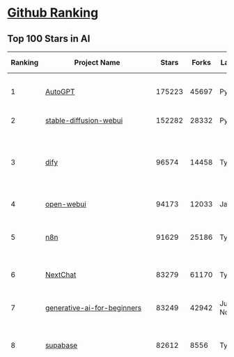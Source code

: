 [Github Ranking](../README.md)
==========

## Top 100 Stars in AI

| Ranking | Project Name | Stars | Forks | Language | Open Issues | Description | Last Commit |
| ------- | ------------ | ----- | ----- | -------- | ----------- | ----------- | ----------- |
| 1 | [AutoGPT](https://github.com/Significant-Gravitas/AutoGPT) | 175223 | 45697 | Python | 144 | AutoGPT is the vision of accessible AI for everyone, to use and to build on. Our mission is to provide the tools, so that you can focus on what matters. | 2025-05-11T23:22:43Z |
| 2 | [stable-diffusion-webui](https://github.com/AUTOMATIC1111/stable-diffusion-webui) | 152282 | 28332 | Python | 2337 | Stable Diffusion web UI | 2025-05-03T06:17:03Z |
| 3 | [dify](https://github.com/langgenius/dify) | 96574 | 14458 | TypeScript | 589 | Dify is an open-source LLM app development platform. Dify's intuitive interface combines AI workflow, RAG pipeline, agent capabilities, model management, observability features and more, letting you quickly go from prototype to production. | 2025-05-12T03:20:30Z |
| 4 | [open-webui](https://github.com/open-webui/open-webui) | 94173 | 12033 | JavaScript | 154 | User-friendly AI Interface (Supports Ollama, OpenAI API, ...) | 2025-05-11T21:10:34Z |
| 5 | [n8n](https://github.com/n8n-io/n8n) | 91629 | 25186 | TypeScript | 448 | Fair-code workflow automation platform with native AI capabilities. Combine visual building with custom code, self-host or cloud, 400+ integrations. | 2025-05-11T18:22:42Z |
| 6 | [NextChat](https://github.com/ChatGPTNextWeb/NextChat) | 83279 | 61170 | TypeScript | 629 | ✨ Light and Fast AI Assistant. Support: Web \| iOS \| MacOS \| Android \|  Linux \| Windows | 2025-04-19T08:00:42Z |
| 7 | [generative-ai-for-beginners](https://github.com/microsoft/generative-ai-for-beginners) | 83249 | 42942 | Jupyter Notebook | 3 | 21 Lessons, Get Started Building with Generative AI  🔗 https://microsoft.github.io/generative-ai-for-beginners/ | 2025-05-12T03:40:05Z |
| 8 | [supabase](https://github.com/supabase/supabase) | 82612 | 8556 | TypeScript | 250 | The open source Firebase alternative. Supabase gives you a dedicated Postgres database to build your web, mobile, and AI applications. | 2025-05-12T00:39:42Z |
| 9 | [funNLP](https://github.com/fighting41love/funNLP) | 73157 | 14845 | Python | 33 | 中英文敏感词、语言检测、中外手机/电话归属地/运营商查询、名字推断性别、手机号抽取、身份证抽取、邮箱抽取、中日文人名库、中文缩写库、拆字词典、词汇情感值、停用词、反动词表、暴恐词表、繁简体转换、英文模拟中文发音、汪峰歌词生成器、职业名称词库、同义词库、反义词库、否定词库、汽车品牌词库、汽车零件词库、连续英文切割、各种中文词向量、公司名字大全、古诗词库、IT词库、财经词库、成语词库、地名词库、历史名人词库、诗词词库、医学词库、饮食词库、法律词库、汽车词库、动物词库、中文聊天语料、中文谣言数据、百度中文问答数据集、句子相似度匹配算法集合、bert资源、文本生成&摘要相关工具、cocoNLP信息抽取工具、国内电话号码正则匹配、清华大学XLORE:中英文跨语言百科知识图谱、清华大学人工智能技术系列报告、自然语言生成、NLU太难了系列、自动对联数据及机器人、用户名黑名单列表、罪名法务名词及分类模型、微信公众号语料、cs224n深度学习自然语言处理课程、中文手写汉字识别、中文自然语言处理 语料/数据集、变量命名神器、分词语料库+代码、任务型对话英文数据集、ASR 语音数据集 + 基于深度学习的中文语音识别系统、笑声检测器、Microsoft多语言数字/单位/如日期时间识别包、中华新华字典数据库及api(包括常用歇后语、成语、词语和汉字)、文档图谱自动生成、SpaCy 中文模型、Common Voice语音识别数据集新版、神经网络关系抽取、基于bert的命名实体识别、关键词(Keyphrase)抽取包pke、基于医疗领域知识图谱的问答系统、基于依存句法与语义角色标注的事件三元组抽取、依存句法分析4万句高质量标注数据、cnocr：用来做中文OCR的Python3包、中文人物关系知识图谱项目、中文nlp竞赛项目及代码汇总、中文字符数据、speech-aligner: 从“人声语音”及其“语言文本”产生音素级别时间对齐标注的工具、AmpliGraph: 知识图谱表示学习(Python)库：知识图谱概念链接预测、Scattertext 文本可视化(python)、语言/知识表示工具：BERT & ERNIE、中文对比英文自然语言处理NLP的区别综述、Synonyms中文近义词工具包、HarvestText领域自适应文本挖掘工具（新词发现-情感分析-实体链接等）、word2word：(Python)方便易用的多语言词-词对集：62种语言/3,564个多语言对、语音识别语料生成工具：从具有音频/字幕的在线视频创建自动语音识别(ASR)语料库、构建医疗实体识别的模型（包含词典和语料标注）、单文档非监督的关键词抽取、Kashgari中使用gpt-2语言模型、开源的金融投资数据提取工具、文本自动摘要库TextTeaser: 仅支持英文、人民日报语料处理工具集、一些关于自然语言的基本模型、基于14W歌曲知识库的问答尝试--功能包括歌词接龙and已知歌词找歌曲以及歌曲歌手歌词三角关系的问答、基于Siamese bilstm模型的相似句子判定模型并提供训练数据集和测试数据集、用Transformer编解码模型实现的根据Hacker News文章标题自动生成评论、用BERT进行序列标记和文本分类的模板代码、LitBank：NLP数据集——支持自然语言处理和计算人文学科任务的100部带标记英文小说语料、百度开源的基准信息抽取系统、虚假新闻数据集、Facebook: LAMA语言模型分析，提供Transformer-XL/BERT/ELMo/GPT预训练语言模型的统一访问接口、CommonsenseQA：面向常识的英文QA挑战、中文知识图谱资料、数据及工具、各大公司内部里大牛分享的技术文档 PDF 或者 PPT、自然语言生成SQL语句（英文）、中文NLP数据增强（EDA）工具、英文NLP数据增强工具 、基于医药知识图谱的智能问答系统、京东商品知识图谱、基于mongodb存储的军事领域知识图谱问答项目、基于远监督的中文关系抽取、语音情感分析、中文ULMFiT-情感分析-文本分类-语料及模型、一个拍照做题程序、世界各国大规模人名库、一个利用有趣中文语料库 qingyun 训练出来的中文聊天机器人、中文聊天机器人seqGAN、省市区镇行政区划数据带拼音标注、教育行业新闻语料库包含自动文摘功能、开放了对话机器人-知识图谱-语义理解-自然语言处理工具及数据、中文知识图谱：基于百度百科中文页面-抽取三元组信息-构建中文知识图谱、masr: 中文语音识别-提供预训练模型-高识别率、Python音频数据增广库、中文全词覆盖BERT及两份阅读理解数据、ConvLab：开源多域端到端对话系统平台、中文自然语言处理数据集、基于最新版本rasa搭建的对话系统、基于TensorFlow和BERT的管道式实体及关系抽取、一个小型的证券知识图谱/知识库、复盘所有NLP比赛的TOP方案、OpenCLaP：多领域开源中文预训练语言模型仓库、UER：基于不同语料+编码器+目标任务的中文预训练模型仓库、中文自然语言处理向量合集、基于金融-司法领域(兼有闲聊性质)的聊天机器人、g2pC：基于上下文的汉语读音自动标记模块、Zincbase 知识图谱构建工具包、诗歌质量评价/细粒度情感诗歌语料库、快速转化「中文数字」和「阿拉伯数字」、百度知道问答语料库、基于知识图谱的问答系统、jieba_fast 加速版的jieba、正则表达式教程、中文阅读理解数据集、基于BERT等最新语言模型的抽取式摘要提取、Python利用深度学习进行文本摘要的综合指南、知识图谱深度学习相关资料整理、维基大规模平行文本语料、StanfordNLP 0.2.0：纯Python版自然语言处理包、NeuralNLP-NeuralClassifier：腾讯开源深度学习文本分类工具、端到端的封闭域对话系统、中文命名实体识别：NeuroNER vs. BertNER、新闻事件线索抽取、2019年百度的三元组抽取比赛：“科学空间队”源码、基于依存句法的开放域文本知识三元组抽取和知识库构建、中文的GPT2训练代码、ML-NLP - 机器学习(Machine Learning)NLP面试中常考到的知识点和代码实现、nlp4han:中文自然语言处理工具集(断句/分词/词性标注/组块/句法分析/语义分析/NER/N元语法/HMM/代词消解/情感分析/拼写检查、XLM：Facebook的跨语言预训练语言模型、用基于BERT的微调和特征提取方法来进行知识图谱百度百科人物词条属性抽取、中文自然语言处理相关的开放任务-数据集-当前最佳结果、CoupletAI - 基于CNN+Bi-LSTM+Attention 的自动对对联系统、抽象知识图谱、MiningZhiDaoQACorpus - 580万百度知道问答数据挖掘项目、brat rapid annotation tool: 序列标注工具、大规模中文知识图谱数据：1.4亿实体、数据增强在机器翻译及其他nlp任务中的应用及效果、allennlp阅读理解:支持多种数据和模型、PDF表格数据提取工具 、 Graphbrain：AI开源软件库和科研工具，目的是促进自动意义提取和文本理解以及知识的探索和推断、简历自动筛选系统、基于命名实体识别的简历自动摘要、中文语言理解测评基准，包括代表性的数据集&基准模型&语料库&排行榜、树洞 OCR 文字识别 、从包含表格的扫描图片中识别表格和文字、语声迁移、Python口语自然语言处理工具集(英文)、 similarity：相似度计算工具包，java编写、海量中文预训练ALBERT模型 、Transformers 2.0 、基于大规模音频数据集Audioset的音频增强 、Poplar：网页版自然语言标注工具、图片文字去除，可用于漫画翻译 、186种语言的数字叫法库、Amazon发布基于知识的人-人开放领域对话数据集 、中文文本纠错模块代码、繁简体转换 、 Python实现的多种文本可读性评价指标、类似于人名/地名/组织机构名的命名体识别数据集 、东南大学《知识图谱》研究生课程(资料)、. 英文拼写检查库 、 wwsearch是企业微信后台自研的全文检索引擎、CHAMELEON：深度学习新闻推荐系统元架构 、 8篇论文梳理BERT相关模型进展与反思、DocSearch：免费文档搜索引擎、 LIDA：轻量交互式对话标注工具 、aili - the fastest in-memory index in the East 东半球最快并发索引 、知识图谱车音工作项目、自然语言生成资源大全 、中日韩分词库mecab的Python接口库、中文文本摘要/关键词提取、汉字字符特征提取器 (featurizer)，提取汉字的特征（发音特征、字形特征）用做深度学习的特征、中文生成任务基准测评 、中文缩写数据集、中文任务基准测评 - 代表性的数据集-基准(预训练)模型-语料库-baseline-工具包-排行榜、PySS3：面向可解释AI的SS3文本分类器机器可视化工具 、中文NLP数据集列表、COPE - 格律诗编辑程序、doccano：基于网页的开源协同多语言文本标注工具 、PreNLP：自然语言预处理库、简单的简历解析器，用来从简历中提取关键信息、用于中文闲聊的GPT2模型：GPT2-chitchat、基于检索聊天机器人多轮响应选择相关资源列表(Leaderboards、Datasets、Papers)、(Colab)抽象文本摘要实现集锦(教程 、词语拼音数据、高效模糊搜索工具、NLP数据增广资源集、微软对话机器人框架 、 GitHub Typo Corpus：大规模GitHub多语言拼写错误/语法错误数据集、TextCluster：短文本聚类预处理模块 Short text cluster、面向语音识别的中文文本规范化、BLINK：最先进的实体链接库、BertPunc：基于BERT的最先进标点修复模型、Tokenizer：快速、可定制的文本词条化库、中文语言理解测评基准，包括代表性的数据集、基准(预训练)模型、语料库、排行榜、spaCy 医学文本挖掘与信息提取 、 NLP任务示例项目代码集、 python拼写检查库、chatbot-list - 行业内关于智能客服、聊天机器人的应用和架构、算法分享和介绍、语音质量评价指标(MOSNet, BSSEval, STOI, PESQ, SRMR)、 用138GB语料训练的法文RoBERTa预训练语言模型 、BERT-NER-Pytorch：三种不同模式的BERT中文NER实验、无道词典 - 有道词典的命令行版本，支持英汉互查和在线查询、2019年NLP亮点回顾、 Chinese medical dialogue data 中文医疗对话数据集 、最好的汉字数字(中文数字)-阿拉伯数字转换工具、 基于百科知识库的中文词语多词义/义项获取与特定句子词语语义消歧、awesome-nlp-sentiment-analysis - 情感分析、情绪原因识别、评价对象和评价词抽取、LineFlow：面向所有深度学习框架的NLP数据高效加载器、中文医学NLP公开资源整理 、MedQuAD：(英文)医学问答数据集、将自然语言数字串解析转换为整数和浮点数、Transfer Learning in Natural Language Processing (NLP) 、面向语音识别的中文/英文发音辞典、Tokenizers：注重性能与多功能性的最先进分词器、CLUENER 细粒度命名实体识别 Fine Grained Named Entity Recognition、 基于BERT的中文命名实体识别、中文谣言数据库、NLP数据集/基准任务大列表、nlp相关的一些论文及代码, 包括主题模型、词向量(Word Embedding)、命名实体识别(NER)、文本分类(Text Classificatin)、文本生成(Text Generation)、文本相似性(Text Similarity)计算等，涉及到各种与nlp相关的算法，基于keras和tensorflow 、Python文本挖掘/NLP实战示例、 Blackstone：面向非结构化法律文本的spaCy pipeline和NLP模型通过同义词替换实现文本“变脸” 、中文 预训练 ELECTREA 模型: 基于对抗学习 pretrain Chinese Model 、albert-chinese-ner - 用预训练语言模型ALBERT做中文NER 、基于GPT2的特定主题文本生成/文本增广、开源预训练语言模型合集、多语言句向量包、编码、标记和实现：一种可控高效的文本生成方法、 英文脏话大列表 、attnvis：GPT2、BERT等transformer语言模型注意力交互可视化、CoVoST：Facebook发布的多语种语音-文本翻译语料库，包括11种语言(法语、德语、荷兰语、俄语、西班牙语、意大利语、土耳其语、波斯语、瑞典语、蒙古语和中文)的语音、文字转录及英文译文、Jiagu自然语言处理工具 - 以BiLSTM等模型为基础，提供知识图谱关系抽取 中文分词 词性标注 命名实体识别 情感分析 新词发现 关键词 文本摘要 文本聚类等功能、用unet实现对文档表格的自动检测，表格重建、NLP事件提取文献资源列表 、 金融领域自然语言处理研究资源大列表、CLUEDatasetSearch - 中英文NLP数据集：搜索所有中文NLP数据集，附常用英文NLP数据集 、medical_NER - 中文医学知识图谱命名实体识别 、(哈佛)讲因果推理的免费书、知识图谱相关学习资料/数据集/工具资源大列表、Forte：灵活强大的自然语言处理pipeline工具集 、Python字符串相似性算法库、PyLaia：面向手写文档分析的深度学习工具包、TextFooler：针对文本分类/推理的对抗文本生成模块、Haystack：灵活、强大的可扩展问答(QA)框架、中文关键短语抽取工具 | 2024-05-10T07:38:24Z |
| 10 | [Deep-Live-Cam](https://github.com/hacksider/Deep-Live-Cam) | 66243 | 9210 | Python | 70 | real time face swap and one-click video deepfake with only a single image | 2025-05-10T22:28:53Z |
| 11 | [AppFlowy](https://github.com/AppFlowy-IO/AppFlowy) | 62793 | 4231 | Dart | 960 | Bring projects, wikis, and teams together with AI. AppFlowy is the AI collaborative workspace where you achieve more without losing control of your data. The leading open source Notion alternative. | 2025-05-12T03:46:03Z |
| 12 | [lobe-chat](https://github.com/lobehub/lobe-chat) | 60358 | 12711 | TypeScript | 744 | 🤯 Lobe Chat - an open-source, modern-design AI chat framework. Supports Multi AI Providers( OpenAI / Claude 3 / Gemini / Ollama / DeepSeek / Qwen), Knowledge Base (file upload / knowledge management / RAG ), Multi-Modals (Plugins/Artifacts) and Thinking. One-click FREE deployment of your private ChatGPT/ Claude / DeepSeek application. | 2025-05-12T00:33:34Z |
| 13 | [langflow](https://github.com/langflow-ai/langflow) | 60317 | 6314 | Python | 420 | Langflow is a powerful tool for building and deploying AI-powered agents and workflows. | 2025-05-12T00:06:35Z |
| 14 | [browser-use](https://github.com/browser-use/browser-use) | 59739 | 6554 | Python | 385 | 🌐 Make websites accessible for AI agents. Automate tasks online with ease. | 2025-05-12T01:44:13Z |
| 15 | [MetaGPT](https://github.com/FoundationAgents/MetaGPT) | 55487 | 6595 | Python | 61 | 🌟 The Multi-Agent Framework: First AI Software Company, Towards Natural Language Programming | 2025-03-31T07:17:13Z |
| 16 | [gpt-engineer](https://github.com/AntonOsika/gpt-engineer) | 54105 | 7107 | Python | 24 | CLI platform to experiment with codegen. Precursor to: https://lovable.dev | 2024-11-17T22:47:32Z |
| 17 | [ChatGPT](https://github.com/lencx/ChatGPT) | 53752 | 6087 | Rust | 799 | 🔮 ChatGPT Desktop Application (Mac, Windows and Linux) | 2024-08-29T17:58:11Z |
| 18 | [meilisearch](https://github.com/meilisearch/meilisearch) | 51183 | 2040 | Rust | 185 | A lightning-fast search engine API bringing AI-powered hybrid search to your sites and applications. | 2025-05-08T18:08:34Z |
| 19 | [LLaMA-Factory](https://github.com/hiyouga/LLaMA-Factory) | 48641 | 5917 | Python | 442 | Unified Efficient Fine-Tuning of 100+ LLMs & VLMs (ACL 2024) | 2025-05-11T12:45:21Z |
| 20 | [LLMs-from-scratch](https://github.com/rasbt/LLMs-from-scratch) | 48558 | 6953 | Jupyter Notebook | 1 | Implement a ChatGPT-like LLM in PyTorch from scratch, step by step | 2025-04-20T02:16:18Z |
| 21 | [awesome-mcp-servers](https://github.com/punkpeye/awesome-mcp-servers) | 47845 | 3531 | None | 17 | A collection of MCP servers. | 2025-05-11T18:32:32Z |
| 22 | [autogen](https://github.com/microsoft/autogen) | 44320 | 6682 | Python | 504 | A programming framework for agentic AI 🤖 PyPi: autogen-agentchat Discord: https://aka.ms/autogen-discord Office Hour: https://aka.ms/autogen-officehour | 2025-05-10T16:12:04Z |
| 23 | [anything-llm](https://github.com/Mintplex-Labs/anything-llm) | 43933 | 4295 | JavaScript | 243 | The all-in-one Desktop & Docker AI application with built-in RAG, AI agents, No-code agent builder, MCP compatibility,  and more. | 2025-05-10T04:26:10Z |
| 24 | [crawl4ai](https://github.com/unclecode/crawl4ai) | 42824 | 3942 | Python | 115 | 🚀🤖 Crawl4AI: Open-source LLM Friendly Web Crawler & Scraper. Don't be shy, join here: https://discord.gg/jP8KfhDhyN | 2025-05-08T12:09:41Z |
| 25 | [JeecgBoot](https://github.com/jeecgboot/JeecgBoot) | 42653 | 15328 | Java | 44 | 🔥一款基于AIGC和低代码引擎的AI低代码平台，旨在帮助企业快速实现低代码开发和构建、部署个性化的 AI 应用。 前后端分离 SpringBoot，SpringCloud，Ant Design&Vue3，Mybatis，Shiro！强大的代码生成器让前后端代码一键生成，无需写任何代码! 成套AI大模型功能: AI模型管理、AI应用、知识库、AI流程编排、AI对话助手等； | 2025-05-11T02:53:10Z |
| 26 | [system-prompts-and-models-of-ai-tools](https://github.com/x1xhlol/system-prompts-and-models-of-ai-tools) | 42568 | 12760 | None | 12 | FULL v0, Cursor, Manus, Same.dev, Lovable, Devin, Replit Agent, Windsurf Agent & VSCode Agent (And other Open Sourced) System Prompts, Tools & AI Models. | 2025-04-30T14:43:09Z |
| 27 | [OpenBB](https://github.com/OpenBB-finance/OpenBB) | 41318 | 3691 | Python | 41 | Investment Research for Everyone, Everywhere. | 2025-05-11T17:35:21Z |
| 28 | [ColossalAI](https://github.com/hpcaitech/ColossalAI) | 40869 | 4506 | Python | 427 | Making large AI models cheaper, faster and more accessible | 2025-05-08T06:10:21Z |
| 29 | [kong](https://github.com/Kong/kong) | 40793 | 4915 | Lua | 69 | 🦍 The Cloud-Native API Gateway and AI Gateway. | 2025-05-09T16:06:54Z |
| 30 | [ailearning](https://github.com/apachecn/ailearning) | 40755 | 11550 | Python | 2 | AiLearning：数据分析+机器学习实战+线性代数+PyTorch+NLTK+TF2 | 2024-11-12T16:21:55Z |
| 31 | [ClickHouse](https://github.com/ClickHouse/ClickHouse) | 40580 | 7288 | C++ | 4083 | ClickHouse® is a real-time analytics database management system | 2025-05-11T21:24:52Z |
| 32 | [airflow](https://github.com/apache/airflow) | 40008 | 15001 | Python | 1095 | Apache Airflow - A platform to programmatically author, schedule, and monitor workflows | 2025-05-12T03:15:30Z |
| 33 | [firecrawl](https://github.com/mendableai/firecrawl) | 37968 | 3453 | TypeScript | 165 | 🔥 Turn entire websites into LLM-ready markdown or structured data. Scrape, crawl and extract with a single API. | 2025-05-09T21:32:11Z |
| 34 | [quivr](https://github.com/QuivrHQ/quivr) | 37813 | 3634 | Python | 5 | Opiniated RAG for integrating GenAI in your apps 🧠   Focus on your product rather than the RAG. Easy integration in existing products with customisation!  Any LLM: GPT4, Groq, Llama. Any Vectorstore: PGVector, Faiss. Any Files. Anyway you want.  | 2025-05-05T13:47:37Z |
| 35 | [GitHubDaily](https://github.com/GitHubDaily/GitHubDaily) | 37743 | 3949 | None | 345 | 坚持分享 GitHub 上高质量、有趣实用的开源技术教程、开发者工具、编程网站、技术资讯。A list cool, interesting projects of GitHub. | 2025-03-20T08:54:47Z |
| 36 | [AI-For-Beginners](https://github.com/microsoft/AI-For-Beginners) | 37443 | 6899 | Jupyter Notebook | 23 | 12 Weeks, 24 Lessons, AI for All! | 2025-04-29T16:09:57Z |
| 37 | [Open-Assistant](https://github.com/LAION-AI/Open-Assistant) | 37345 | 3267 | Python | 227 | OpenAssistant is a chat-based assistant that understands tasks, can interact with third-party systems, and retrieve information dynamically to do so. | 2024-08-17T01:55:35Z |
| 38 | [photoprism](https://github.com/photoprism/photoprism) | 37289 | 2066 | Go | 422 | AI-Powered Photos App for the Decentralized Web 🌈💎✨ | 2025-05-10T10:05:52Z |
| 39 | [ray](https://github.com/ray-project/ray) | 36978 | 6273 | Python | 3778 | Ray is an AI compute engine. Ray consists of a core distributed runtime and a set of AI Libraries for accelerating ML workloads. | 2025-05-11T14:47:37Z |
| 40 | [upscayl](https://github.com/upscayl/upscayl) | 36805 | 1695 | TypeScript | 66 | 🆙 Upscayl - #1 Free and Open Source AI Image Upscaler for Linux, MacOS and Windows. | 2025-04-25T13:23:15Z |
| 41 | [chatgpt-on-wechat](https://github.com/zhayujie/chatgpt-on-wechat) | 36701 | 9180 | Python | 290 | 基于大模型搭建的聊天机器人，同时支持 微信公众号、企业微信应用、飞书、钉钉 等接入，可选择GPT4.1/GPT-4o/GPT-o1/ DeepSeek/Claude/文心一言/讯飞星火/通义千问/ Gemini/GLM-4/Kimi/LinkAI，能处理文本、语音和图片，访问操作系统和互联网，支持基于自有知识库进行定制企业智能客服。 | 2025-04-20T09:22:54Z |
| 42 | [MockingBird](https://github.com/babysor/MockingBird) | 36236 | 5259 | Python | 476 | 🚀AI拟声: 5秒内克隆您的声音并生成任意语音内容 Clone a voice in 5 seconds to generate arbitrary speech in real-time | 2024-11-15T05:00:29Z |
| 43 | [google-research](https://github.com/google-research/google-research) | 35512 | 8080 | Jupyter Notebook | 961 | Google Research | 2025-05-07T22:32:46Z |
| 44 | [chatbox](https://github.com/chatboxai/chatbox) | 34699 | 3315 | TypeScript | 679 | User-friendly Desktop Client App for AI Models/LLMs (GPT, Claude, Gemini, Ollama...) | 2025-04-27T14:53:01Z |
| 45 | [gold-miner](https://github.com/xitu/gold-miner) | 34087 | 5043 | None | 5 | 🥇掘金翻译计划，可能是世界最大最好的英译中技术社区，最懂读者和译者的翻译平台： | 2024-04-17T09:44:37Z |
| 46 | [AgentGPT](https://github.com/reworkd/AgentGPT) | 34034 | 9407 | TypeScript | 127 | 🤖 Assemble, configure, and deploy autonomous AI Agents in your browser. | 2025-04-29T01:19:32Z |
| 47 | [aider](https://github.com/Aider-AI/aider) | 32801 | 2977 | Python | 794 | aider is AI pair programming in your terminal | 2025-05-11T15:16:16Z |
| 48 | [gpt-pilot](https://github.com/Pythagora-io/gpt-pilot) | 32677 | 3317 | Python | 234 | The first real AI developer | 2025-03-04T06:26:32Z |
| 49 | [LocalAI](https://github.com/mudler/LocalAI) | 32518 | 2475 | Go | 440 | :robot: The free, Open Source alternative to OpenAI, Claude and others. Self-hosted and local-first. Drop-in replacement for OpenAI,  running on consumer-grade hardware. No GPU required. Runs gguf, transformers, diffusers and many more models architectures. Features: Generate Text, Audio, Video, Images, Voice Cloning, Distributed, P2P inference | 2025-05-12T01:30:35Z |
| 50 | [awesome-llm-apps](https://github.com/Shubhamsaboo/awesome-llm-apps) | 31633 | 3551 | Python | 7 | Collection of awesome LLM apps with AI Agents and RAG using OpenAI, Anthropic, Gemini and opensource models. | 2025-05-05T21:44:34Z |
| 51 | [spaCy](https://github.com/explosion/spaCy) | 31537 | 4504 | Python | 174 | 💫 Industrial-strength Natural Language Processing (NLP) in Python | 2025-04-11T18:56:53Z |
| 52 | [fairseq](https://github.com/facebookresearch/fairseq) | 31417 | 6516 | Python | 1174 | Facebook AI Research Sequence-to-Sequence Toolkit written in Python. | 2025-01-09T16:43:36Z |
| 53 | [crewAI](https://github.com/crewAIInc/crewAI) | 31403 | 4200 | Python | 71 | Framework for orchestrating role-playing, autonomous AI agents. By fostering collaborative intelligence, CrewAI empowers agents to work together seamlessly, tackling complex tasks. | 2025-05-11T23:24:42Z |
| 54 | [chatbot-ui](https://github.com/mckaywrigley/chatbot-ui) | 31199 | 8830 | TypeScript | 167 | AI chat for any model. | 2024-08-03T00:38:07Z |
| 55 | [tabby](https://github.com/TabbyML/tabby) | 31089 | 1462 | Rust | 181 | Self-hosted AI coding assistant | 2025-05-09T20:03:37Z |
| 56 | [fabric](https://github.com/danielmiessler/fabric) | 31047 | 3210 | Go | 201 | fabric is an open-source framework for augmenting humans using AI. It provides a modular framework for solving specific problems using a crowdsourced set of AI prompts that can be used anywhere. | 2025-05-10T07:42:12Z |
| 57 | [ruoyi-vue-pro](https://github.com/YunaiV/ruoyi-vue-pro) | 30885 | 6639 | Java | 16 | 🔥 官方推荐 🔥 RuoYi-Vue 全新 Pro 版本，优化重构所有功能。基于 Spring Boot + MyBatis Plus + Vue & Element 实现的后台管理系统 + 微信小程序，支持 RBAC 动态权限、数据权限、SaaS 多租户、Flowable 工作流、三方登录、支付、短信、商城、CRM、ERP、AI 大模型等功能。你的 ⭐️ Star ⭐️，是作者生发的动力！ | 2025-05-11T12:49:12Z |
| 58 | [netron](https://github.com/lutzroeder/netron) | 30167 | 2902 | JavaScript | 19 | Visualizer for neural network, deep learning and machine learning models | 2025-05-11T15:21:21Z |
| 59 | [khoj](https://github.com/khoj-ai/khoj) | 30006 | 1672 | Python | 68 | Your AI second brain. Self-hostable. Get answers from the web or your docs. Build custom agents, schedule automations, do deep research. Turn any online or local LLM into your personal, autonomous AI (gpt, claude, gemini, llama, qwen, mistral). Get started - free. | 2025-05-12T01:10:02Z |
| 60 | [MoneyPrinterTurbo](https://github.com/harry0703/MoneyPrinterTurbo) | 29972 | 4333 | Python | 116 | 利用AI大模型，一键生成高清短视频 Generate short videos with one click using AI LLM. | 2025-05-11T04:48:29Z |
| 61 | [AI-Expert-Roadmap](https://github.com/AMAI-GmbH/AI-Expert-Roadmap) | 29839 | 2527 | JavaScript | 19 | Roadmap to becoming an Artificial Intelligence Expert in 2022 | 2023-12-31T02:20:16Z |
| 62 | [cursor](https://github.com/getcursor/cursor) | 29794 | 1880 | None | 1679 | The AI Code Editor | 2024-10-13T19:23:26Z |
| 63 | [roop](https://github.com/s0md3v/roop) | 29770 | 6744 | Python | 0 | one-click face swap | 2024-08-19T12:57:17Z |
| 64 | [Mr.-Ranedeer-AI-Tutor](https://github.com/JushBJJ/Mr.-Ranedeer-AI-Tutor) | 29518 | 3369 | None | 13 | A GPT-4 AI Tutor Prompt for customizable personalized learning experiences. | 2024-03-25T13:06:55Z |
| 65 | [pytorch-lightning](https://github.com/Lightning-AI/pytorch-lightning) | 29445 | 3494 | Python | 936 | Pretrain, finetune ANY AI model of ANY size on multiple GPUs, TPUs with zero code changes. | 2025-05-12T01:34:40Z |
| 66 | [docling](https://github.com/docling-project/docling) | 29438 | 1850 | Python | 344 | Get your documents ready for gen AI | 2025-05-11T18:41:36Z |
| 67 | [mem0](https://github.com/mem0ai/mem0) | 28992 | 2788 | Python | 260 | Memory for AI Agents; SOTA in AI Agent Memory, beating OpenAI Memory in accuracy by 26% - https://mem0.ai/research | 2025-05-11T22:52:23Z |
| 68 | [Jobs_Applier_AI_Agent_AIHawk](https://github.com/feder-cr/Jobs_Applier_AI_Agent_AIHawk) | 28094 | 4211 | Python | 40 | AIHawk aims to easy job hunt process by automating the job application process. Utilizing artificial intelligence, it enables users to apply for multiple jobs in a tailored way. | 2025-05-03T19:46:29Z |
| 69 | [exo](https://github.com/exo-explore/exo) | 28048 | 1755 | Python | 336 | Run your own AI cluster at home with everyday devices 📱💻 🖥️⌚ | 2025-03-21T22:23:32Z |
| 70 | [mindsdb](https://github.com/mindsdb/mindsdb) | 27926 | 4958 | Python | 70 | AI's query engine - Platform for building AI that can learn and answer questions over large scale federated data. | 2025-05-12T01:58:45Z |
| 71 | [ai-hedge-fund](https://github.com/virattt/ai-hedge-fund) | 27153 | 4685 | Python | 70 | An AI Hedge Fund Team | 2025-05-11T22:54:59Z |
| 72 | [so-vits-svc](https://github.com/svc-develop-team/so-vits-svc) | 27041 | 4983 | Python | 21 | SoftVC VITS Singing Voice Conversion | 2023-11-11T13:11:31Z |
| 73 | [agno](https://github.com/agno-agi/agno) | 26494 | 3353 | Python | 82 | Agno is a lightweight library for building Agents with memory, knowledge, tools and reasoning. | 2025-05-11T20:29:46Z |
| 74 | [continue](https://github.com/continuedev/continue) | 26152 | 2749 | TypeScript | 809 | ⏩ Create, share, and use custom AI code assistants with our open-source IDE extensions and hub of models, rules, prompts, docs, and other building blocks | 2025-05-11T23:21:18Z |
| 75 | [generative-models](https://github.com/Stability-AI/generative-models) | 25835 | 2867 | Python | 263 | Generative Models by Stability AI | 2025-04-04T03:32:07Z |
| 76 | [Folo](https://github.com/RSSNext/Folo) | 25746 | 1100 | TypeScript | 145 | 🧡 Follow everything in one place | 2025-05-11T16:06:45Z |
| 77 | [nx](https://github.com/nrwl/nx) | 25620 | 2515 | TypeScript | 617 | Build system, optimized for monorepos, with AI-powered architectural awareness and advanced CI capabilities. | 2025-05-11T12:06:43Z |
| 78 | [LibreChat](https://github.com/danny-avila/LibreChat) | 25427 | 4377 | TypeScript | 143 | Enhanced ChatGPT Clone: Features Agents, DeepSeek, Anthropic, AWS, OpenAI, Assistants API, Azure, Groq, o1, GPT-4o, Mistral, OpenRouter, Vertex AI, Gemini, Artifacts, AI model switching, message search, Code Interpreter, langchain, DALL-E-3, OpenAPI Actions, Functions, Secure Multi-User Auth, Presets, open-source for self-hosting. Active project. | 2025-05-12T01:36:45Z |
| 79 | [composio](https://github.com/ComposioHQ/composio) | 25231 | 4420 | Python | 41 | Composio equip's your AI agents & LLMs with 100+ high-quality integrations via function calling | 2025-05-09T20:33:35Z |
| 80 | [InvokeAI](https://github.com/invoke-ai/InvokeAI) | 25073 | 2546 | TypeScript | 701 | Invoke is a leading creative engine for Stable Diffusion models, empowering professionals, artists, and enthusiasts to generate and create visual media using the latest AI-driven technologies. The solution offers an industry leading WebUI, and serves as the foundation for multiple commercial products. | 2025-05-08T19:55:41Z |
| 81 | [Genesis](https://github.com/Genesis-Embodied-AI/Genesis) | 24971 | 2216 | Python | 141 | A generative world for general-purpose robotics & embodied AI learning. | 2025-05-08T20:26:38Z |
| 82 | [cursor-free-vip](https://github.com/yeongpin/cursor-free-vip) | 24961 | 3117 | Python | 337 | [Support 0.49.x]（Reset Cursor AI MachineID & Bypass Higher Token Limit） Cursor Ai ，自动重置机器ID ， 免费升级使用Pro功能: You've reached your trial request limit. / Too many free trial accounts used on this machine. Please upgrade to pro. We have this limit in place to prevent abuse. Please let us know if you believe this is a mistake. | 2025-05-12T03:31:22Z |
| 83 | [semantic-kernel](https://github.com/microsoft/semantic-kernel) | 24381 | 3805 | C# | 420 | Integrate cutting-edge LLM technology quickly and easily into your apps | 2025-05-12T01:02:00Z |
| 84 | [kratos](https://github.com/go-kratos/kratos) | 24284 | 4084 | Go | 13 | Your ultimate Go microservices framework for the cloud-native era. | 2025-04-29T07:46:20Z |
| 85 | [modular](https://github.com/modular/modular) | 24019 | 2610 | Mojo | 671 | The Modular Platform (includes MAX & Mojo) | 2025-05-11T07:37:01Z |
| 86 | [FastGPT](https://github.com/labring/FastGPT) | 24001 | 6202 | TypeScript | 517 | FastGPT is a knowledge-based platform built on the LLMs, offers a comprehensive suite of out-of-the-box capabilities such as data processing, RAG retrieval, and visual AI workflow orchestration, letting you easily develop and deploy complex question-answering systems without the need for extensive setup or configuration. | 2025-05-09T09:34:08Z |
| 87 | [llm-app](https://github.com/pathwaycom/llm-app) | 23940 | 413 | Jupyter Notebook | 5 | Ready-to-run cloud templates for RAG, AI pipelines, and enterprise search with live data. 🐳Docker-friendly.⚡Always in sync with Sharepoint, Google Drive, S3, Kafka, PostgreSQL, real-time data APIs, and more. | 2025-05-07T15:59:40Z |
| 88 | [qdrant](https://github.com/qdrant/qdrant) | 23453 | 1614 | Rust | 330 | Qdrant - High-performance, massive-scale Vector Database and Vector Search Engine for the next generation of AI. Also available in the cloud https://cloud.qdrant.io/ | 2025-05-09T21:48:53Z |
| 89 | [Warp](https://github.com/warpdotdev/Warp) | 23388 | 449 | None | 2869 | Warp is a modern, Rust-based terminal with AI built in so you and your team can build great software, faster. | 2025-04-25T18:02:31Z |
| 90 | [500-AI-Machine-learning-Deep-learning-Computer-vision-NLP-Projects-with-code](https://github.com/ashishpatel26/500-AI-Machine-learning-Deep-learning-Computer-vision-NLP-Projects-with-code) | 23274 | 5607 | None | 43 | 500 AI Machine learning Deep learning Computer vision NLP Projects with code | 2024-07-26T13:06:49Z |
| 91 | [PDFMathTranslate](https://github.com/Byaidu/PDFMathTranslate) | 23228 | 1990 | Python | 98 | PDF scientific paper translation with preserved formats - 基于 AI 完整保留排版的 PDF 文档全文双语翻译，支持 Google/DeepL/Ollama/OpenAI 等服务，提供 CLI/GUI/MCP/Docker/Zotero | 2025-05-09T17:36:32Z |
| 92 | [Chat2DB](https://github.com/CodePhiliaX/Chat2DB) | 22881 | 2477 | Java | 450 | 🔥🔥🔥AI-driven database tool and SQL client, The hottest GUI client, supporting MySQL, Oracle, PostgreSQL, DB2, SQL Server, DB2, SQLite, H2, ClickHouse, and more. | 2025-03-05T07:57:52Z |
| 93 | [facefusion](https://github.com/facefusion/facefusion) | 22859 | 3525 | Python | 0 | Industry leading face manipulation platform | 2025-05-05T14:55:09Z |
| 94 | [gin-vue-admin](https://github.com/flipped-aurora/gin-vue-admin) | 22813 | 6676 | Go | 23 | 🚀Vite+Vue3+Gin拥有AI辅助的基础开发平台，支持TS和JS混用。它集成了JWT鉴权、权限管理、动态路由、显隐可控组件、分页封装、多点登录拦截、资源权限、上传下载、代码生成器、表单生成器和可配置的导入导出等开发必备功能。 | 2025-05-12T03:26:00Z |
| 95 | [frigate](https://github.com/blakeblackshear/frigate) | 22510 | 2094 | TypeScript | 101 | NVR with realtime local object detection for IP cameras | 2025-05-11T18:03:57Z |
| 96 | [learnopencv](https://github.com/spmallick/learnopencv) | 21902 | 11701 | Jupyter Notebook | 229 | Learn OpenCV  : C++ and Python Examples | 2025-05-06T14:04:16Z |
| 97 | [Perplexica](https://github.com/ItzCrazyKns/Perplexica) | 21811 | 2226 | TypeScript | 131 | Perplexica is an AI-powered search engine. It is an Open source alternative to Perplexity AI | 2025-04-29T11:43:27Z |
| 98 | [serve](https://github.com/jina-ai/serve) | 21557 | 2226 | Python | 2 | ☁️ Build multimodal AI applications with cloud-native stack | 2025-03-24T13:59:54Z |
| 99 | [gpt-crawler](https://github.com/BuilderIO/gpt-crawler) | 21464 | 2298 | TypeScript | 93 | Crawl a site to generate knowledge files to create your own custom GPT from a URL | 2025-01-23T00:18:52Z |
| 100 | [gpt-researcher](https://github.com/assafelovic/gpt-researcher) | 21327 | 2788 | Python | 103 | LLM based autonomous agent that conducts deep local and web research on any topic and generates a long report with citations. | 2025-05-11T05:29:51Z |

